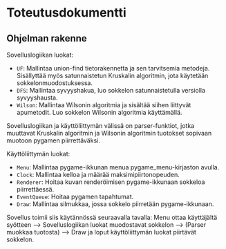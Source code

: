 # Toteutusdokumentti

## Ohjelman rakenne

Sovelluslogiikan luokat:

- ``UF``: Mallintaa union-find tietorakennetta ja sen tarvitsemia metodeja. Sisällyttää myös satunnaistetun Kruskalin algoritmin, jota käytetään sokkelonmuodostuksessa.
- ``DFS``: Mallintaa syvyyshakua, luo sokkelon satunnaistetulla versiolla syvyyshausta.
- ``Wilson``: Mallintaa Wilsonin algoritmia ja sisältää siihen liittyvät apumetodit. Luo sokkelon Wilsonin algoritmia käyttämällä.

Sovelluslogiikan ja käyttöliittymän välissä on parser-funktiot, jotka muuttavat Kruskalin algoritmin ja Wilsonin algoritmin tuotokset sopivaan muotoon pygamen piirrettäväksi.

Käyttöliittymän luokat:

- ``Menu``: Mallintaa pygame-ikkunan menua pygame_menu-kirjaston avulla.
- ``Clock``: Mallintaa kelloa ja määrää maksimipiirtonopeuden.
- ``Renderer``: Hoitaa kuvan renderöimisen pygame-ikkunaan sokkeloa piirrettäessä.
- ``EventQueue``: Hoitaa pygamen tapahtumat.
- ``Draw``: Mallintaa silmukkaa, jossa sokkelo piirretään pygame-ikkunaan.

Sovellus toimii siis käytännössä seuraavalla tavalla: Menu ottaa käyttäjältä syötteen --> Sovelluslogiikan luokat muodostavat sokkelon --> (Parser muokkaa tuotosta) --> Draw ja loput käyttöliittymän luokat piirtävät sokkelon.

